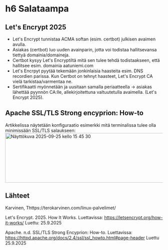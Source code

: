 # h6 Salataampa

## Let's Encrypt 2025
- Let's Encrypt tunnistaa ACMA softan (esim. certbot) julkisen avaimen avulla.
- Asiakas (certbot) luo uuden avainparin, jotta voi todistaa hallitsevansa tiettyä domainia/domaineja.
- Certbot kysyy Let's Encryptiltä mitä sen tulee tehdä todistaakseen, että hallitsee esim. domainia aatuniemi.com
- Let's Encrpyt pyytää tekemään jonkinlaisia haasteita esim. DNS recordien parissa. Kun Certbot on tehnyt haasteet, Let's Encrypt CA vielä tarkistaa/varmentaa ne.
- Sertifikaatti myönnetään ja uusitaan samalla periaatteella -> asiakas lähettää pyynnön CA:lle, allekirjoitettuna valtuutetulla avaimella. (Let's Encrypt 2025).

## Apache SSL/TLS Strong encyprion: How-to
Artikkelissa näytetään konfiguraatio esimerkki mitä terminalissa tulee olla minimissään SSL/TLS salaukseen:
<img width="625" height="159" alt="Näyttökuva 2025-09-25 kello 15 45 30" src="https://github.com/user-attachments/assets/95f600a3-142d-4a06-b6d9-f97ed739284f" />


##





## Lähteet
Karvinen, Thttps://terokarvinen.com/linux-palvelimet/

Let's Encrypt. 2025. How It Works. Luettavissa: https://letsencrypt.org/how-it-works/ Luettu: 25.9.2025

Apache. n.d. SSL/TLS Strong Encyprion: How-to. Luettavissa: https://httpd.apache.org/docs/2.4/ssl/ssl_howto.html#page-header Luettu 25.9.2025
